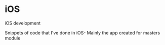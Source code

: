 # iOS
iOS development


Snippets of code that I've done in iOS- Mainly the app created for masters module
